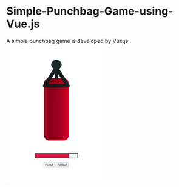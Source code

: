 # Simple-Punchbag-Game-using-Vue.js
A simple punchbag game is developed by Vue.js.

<img src="/resources/game.png" height="350" title="Game Image">
